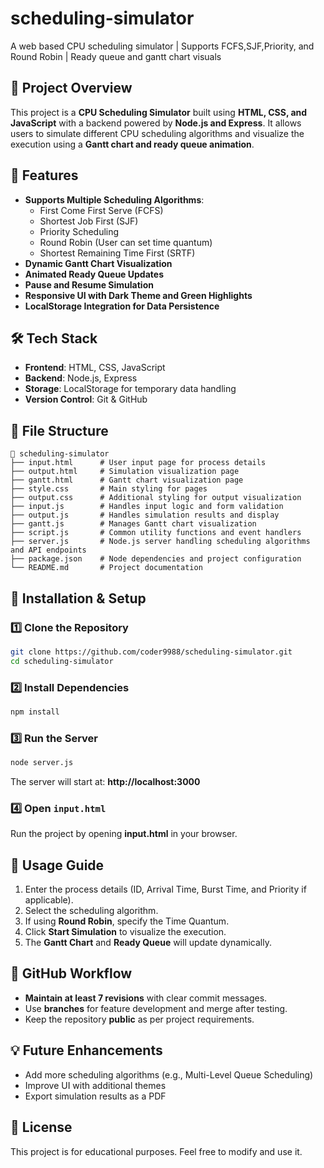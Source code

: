 # scheduling-simulator
A web based CPU scheduling simulator | Supports FCFS,SJF,Priority, and Round Robin | Ready queue and gantt chart visuals

## 📌 Project Overview
This project is a **CPU Scheduling Simulator** built using **HTML, CSS, and JavaScript** with a backend powered by **Node.js and Express**. It allows users to simulate different CPU scheduling algorithms and visualize the execution using a **Gantt chart and ready queue animation**.

## 🚀 Features
- **Supports Multiple Scheduling Algorithms**:
  - First Come First Serve (FCFS)
  - Shortest Job First (SJF)
  - Priority Scheduling
  - Round Robin (User can set time quantum)
  - Shortest Remaining Time First (SRTF)
- **Dynamic Gantt Chart Visualization**
- **Animated Ready Queue Updates**
- **Pause and Resume Simulation**
- **Responsive UI with Dark Theme and Green Highlights**
- **LocalStorage Integration for Data Persistence**

## 🛠️ Tech Stack
- **Frontend**: HTML, CSS, JavaScript
- **Backend**: Node.js, Express
- **Storage**: LocalStorage for temporary data handling
- **Version Control**: Git & GitHub

## 📂 File Structure
```
📂 scheduling-simulator
├── input.html      # User input page for process details
├── output.html     # Simulation visualization page
├── gantt.html      # Gantt chart visualization page
├── style.css       # Main styling for pages
├── output.css      # Additional styling for output visualization
├── input.js        # Handles input logic and form validation
├── output.js       # Handles simulation results and display
├── gantt.js        # Manages Gantt chart visualization
├── script.js       # Common utility functions and event handlers
├── server.js       # Node.js server handling scheduling algorithms and API endpoints
├── package.json    # Node dependencies and project configuration
└── README.md       # Project documentation
```

## 📌 Installation & Setup
### 1️⃣ Clone the Repository
```sh
git clone https://github.com/coder9988/scheduling-simulator.git
cd scheduling-simulator
```
### 2️⃣ Install Dependencies
```sh
npm install
```
### 3️⃣ Run the Server
```sh
node server.js
```
The server will start at: **http://localhost:3000**

### 4️⃣ Open `input.html`
Run the project by opening **input.html** in your browser.

## 🔧 Usage Guide
1. Enter the process details (ID, Arrival Time, Burst Time, and Priority if applicable).
2. Select the scheduling algorithm.
3. If using **Round Robin**, specify the Time Quantum.
4. Click **Start Simulation** to visualize the execution.
5. The **Gantt Chart** and **Ready Queue** will update dynamically.

## 📌 GitHub Workflow
- **Maintain at least 7 revisions** with clear commit messages.
- Use **branches** for feature development and merge after testing.
- Keep the repository **public** as per project requirements.

## 💡 Future Enhancements
- Add more scheduling algorithms (e.g., Multi-Level Queue Scheduling)
- Improve UI with additional themes
- Export simulation results as a PDF

## 📜 License
This project is for educational purposes. Feel free to modify and use it.

